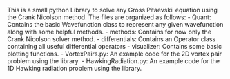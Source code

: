 This is a small python Library to solve any Gross Pitaevskii equation using the Crank Nicolson method. The files are organized as follows:
	- Quant: Contains the basic Wavefunction class to represent any given wavefunction along with some helpful methods.
	- methods: Contains for now only the Crank Nicolson solver method.
	- differentials: Contains an Operator class containing all useful differential operators
	- visualizer: Contains some basic plotting functions.
	- VortexPairs.py: An example code for the 2D vortex pair problem using the library.
	- HawkingRadiation.py: An example code for the 1D Hawking radiation problem using the library. 